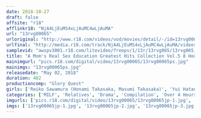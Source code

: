 ```yaml
---
date: 2018-10-27
draft: false
affsite: "r18"
afflinkr18: "NjA4LjEuMS4xLjAuMC4wLjAuMA"
url: "13rvg00065"
urloriginal: "http://www.r18.com/videos/vod/movies/detail/-/id=13rvg00065"
urlfinal: "http://media.r18.com/track/NjA4LjEuMS4xLjAuMC4wLjAuMA/videos/vod/movies/detail/-/id=13rvg00065"
samplevid: "awspv3001.r18.com/litevideo/freepv/1/13r/13rvg065/13rvg065_dmb_w.mp4"
title: "A Mom's Real Sex Education Greatest Hits Collection Vol.5 8 Hours"
mainimgurl: "pics.r18.com/digital/video/13rvg00065/13rvg00065ps.jpg"
mainimgs: "13rvg00065ps.jpg"
releasedate: "May 02, 2018"
duration: 482
productioncomp: "Glory Quest"
girls: ['Reiko Sawamura (Honami Takasaka, Masumi Takasaka)', 'Yui Hatano', 'Hibiki Otsuki', 'Kanako Ioka', 'Miho Tono', 'Rena Fukiishi', 'Satomi Hibino']
categories: ['MILF', 'Relatives', 'Drama', 'Compilation', 'Over 4 Hours', 'Hi-Def']
imgurls: ['pics.r18.com/digital/video/13rvg00065/13rvg00065jp-1.jpg', 'pics.r18.com/digital/video/13rvg00065/13rvg00065jp-2.jpg', 'pics.r18.com/digital/video/13rvg00065/13rvg00065jp-3.jpg', 'pics.r18.com/digital/video/13rvg00065/13rvg00065jp-4.jpg', 'pics.r18.com/digital/video/13rvg00065/13rvg00065jp-5.jpg', 'pics.r18.com/digital/video/13rvg00065/13rvg00065jp-6.jpg', 'pics.r18.com/digital/video/13rvg00065/13rvg00065jp-7.jpg', 'pics.r18.com/digital/video/13rvg00065/13rvg00065jp-8.jpg', 'pics.r18.com/digital/video/13rvg00065/13rvg00065jp-9.jpg', 'pics.r18.com/digital/video/13rvg00065/13rvg00065jp-10.jpg', 'pics.r18.com/digital/video/13rvg00065/13rvg00065jp-11.jpg', 'pics.r18.com/digital/video/13rvg00065/13rvg00065jp-12.jpg', 'pics.r18.com/digital/video/13rvg00065/13rvg00065jp-13.jpg', 'pics.r18.com/digital/video/13rvg00065/13rvg00065jp-14.jpg', 'pics.r18.com/digital/video/13rvg00065/13rvg00065jp-15.jpg', 'pics.r18.com/digital/video/13rvg00065/13rvg00065jp-16.jpg', 'pics.r18.com/digital/video/13rvg00065/13rvg00065jp-17.jpg', 'pics.r18.com/digital/video/13rvg00065/13rvg00065jp-18.jpg', 'pics.r18.com/digital/video/13rvg00065/13rvg00065jp-19.jpg', 'pics.r18.com/digital/video/13rvg00065/13rvg00065jp-20.jpg']
imgs: ['13rvg00065jp-1.jpg', '13rvg00065jp-2.jpg', '13rvg00065jp-3.jpg', '13rvg00065jp-4.jpg', '13rvg00065jp-5.jpg', '13rvg00065jp-6.jpg', '13rvg00065jp-7.jpg', '13rvg00065jp-8.jpg', '13rvg00065jp-9.jpg', '13rvg00065jp-10.jpg', '13rvg00065jp-11.jpg', '13rvg00065jp-12.jpg', '13rvg00065jp-13.jpg', '13rvg00065jp-14.jpg', '13rvg00065jp-15.jpg', '13rvg00065jp-16.jpg', '13rvg00065jp-17.jpg', '13rvg00065jp-18.jpg', '13rvg00065jp-19.jpg', '13rvg00065jp-20.jpg']
---
```

